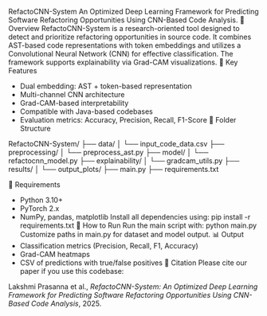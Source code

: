 RefactoCNN-System
An Optimized Deep Learning Framework for Predicting Software Refactoring Opportunities Using CNN-Based Code Analysis.
📌 Overview
RefactoCNN-System is a research-oriented tool designed to detect and prioritize refactoring opportunities in source code. It combines AST-based code representations with token embeddings and utilizes a Convolutional Neural Network (CNN) for effective classification. The framework supports explainability via Grad-CAM visualizations.
🧠 Key Features
- Dual embedding: AST + token-based representation
- Multi-channel CNN architecture
- Grad-CAM-based interpretability
- Compatible with Java-based codebases
- Evaluation metrics: Accuracy, Precision, Recall, F1-Score
📂 Folder Structure

RefactoCNN-System/
├── data/
│   └── input_code_data.csv
├── preprocessing/
│   └── preprocess_ast.py
├── model/
│   └── refactocnn_model.py
├── explainability/
│   └── gradcam_utils.py
├── results/
│   └── output_plots/
├── main.py
├── requirements.txt

📝 Requirements
- Python 3.10+
- PyTorch 2.x
- NumPy, pandas, matplotlib
Install all dependencies using:
pip install -r requirements.txt
🚀 How to Run
Run the main script with:
python main.py
Customize paths in main.py for dataset and model output.
📊 Output
- Classification metrics (Precision, Recall, F1, Accuracy)
- Grad-CAM heatmaps
- CSV of predictions with true/false positives
📄 Citation
Please cite our paper if you use this codebase:

Lakshmi Prasanna et al., *RefactoCNN-System: An Optimized Deep Learning Framework for Predicting Software Refactoring Opportunities Using CNN-Based Code Analysis*, 2025.

